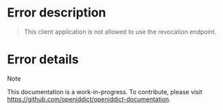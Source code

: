 # Error description

> This client application is not allowed to use the revocation endpoint.

# Error details

> [!NOTE]
> This documentation is a work-in-progress. To contribute, please visit https://github.com/openiddict/openiddict-documentation.
